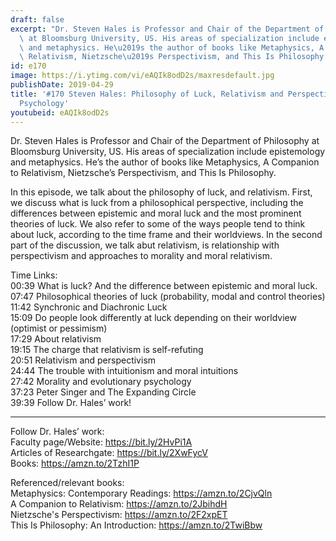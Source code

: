 ```yaml
---
draft: false
excerpt: "Dr. Steven Hales is Professor and Chair of the Department of Philosophy\
  \ at Bloomsburg University, US. His areas of specialization include epistemology\
  \ and metaphysics. He\u2019s the author of books like Metaphysics, A Companion to\
  \ Relativism, Nietzsche\u2019s Perspectivism, and This Is Philosophy."
id: e170
image: https://i.ytimg.com/vi/eAQIk8odD2s/maxresdefault.jpg
publishDate: 2019-04-29
title: '#170 Steven Hales: Philosophy of Luck, Relativism and Perspectivism, And Evolutionary
  Psychology'
youtubeid: eAQIk8odD2s
---
```

Dr. Steven Hales is Professor and Chair of the Department of Philosophy at Bloomsburg University, US. His areas of specialization include epistemology and metaphysics. He’s the author of books like Metaphysics, A Companion to Relativism, Nietzsche’s Perspectivism, and This Is Philosophy.

In this episode, we talk about the philosophy of luck, and relativism. First, we discuss what is luck from a philosophical perspective, including the differences between epistemic and moral luck and the most prominent theories of luck. We also refer to some of the ways people tend to think about luck, according to the time frame and their worldviews. In the second part of the discussion, we talk abut relativism, is relationship with perspectivism and approaches to morality and moral relativism.

Time Links:  
00:39  What is luck? And the difference between epistemic and moral luck.  
07:47  Philosophical theories of luck (probability, modal and control theories)                
11:42  Synchronic and Diachronic Luck                             
15:09  Do people look differently at luck depending on their worldview (optimist or pessimism)                    
17:29  About relativism                       
19:15  The charge that relativism is self-refuting                   
20:51  Relativism and perspectivism  
24:44  The trouble with intuitionism and moral intuitions    
27:42  Morality and evolutionary psychology    
37:23  Peter Singer and The Expanding Circle          
39:39  Follow Dr. Hales’ work!

---

Follow Dr. Hales’ work:  
Faculty page/Website: https://bit.ly/2HvPi1A  
Articles of Researchgate: https://bit.ly/2XwFycV  
Books: https://amzn.to/2TzhI1P

Referenced/relevant books:  
Metaphysics: Contemporary Readings: https://amzn.to/2CjvQln  
A Companion to Relativism: https://amzn.to/2JbihdH  
Nietzsche's Perspectivism: https://amzn.to/2F2xpET  
This Is Philosophy: An Introduction: https://amzn.to/2TwiBbw
